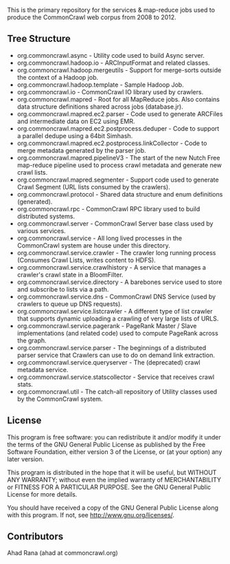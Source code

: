 This is the primary repository for the services & map-reduce jobs used to produce the 
CommonCrawl web corpus from 2008 to 2012. 

## Tree Structure 

* org.commoncrawl.async  				- Utility code used to build Async server.
* org.commoncrawl.hadoop.io 			- ARCInputFormat and related classes.
* org.commoncrawl.hadoop.mergeutils 	- Support for merge-sorts outside the context of a Hadoop job.
* org.commoncrawl.hadoop.template  	    - Sample Hadoop Job.
* org.commoncrawl.io 					- CommonCrawl IO library used by crawlers.
* org.commoncrawl.mapred				- Root for all MapReduce jobs. Also contains data structure definitions shared across jobs (database.jr).
* org.commoncrawl.mapred.ec2.parser	    - Code used to generate ARCFiles and intermediate data on EC2 using EMR.
* org.commoncrawl.mapred.ec2.postprocess.deduper  - Code to support a parallel dedupe using a 64bit Simhash.
* org.commoncrawl.mapred.ec2.postprocess.linkCollector - Code to merge metadata generated by the parser job.
* org.commoncrawl.mapred.pipelineV3		- The start of the new Nutch Free map-reduce pipeline used to process crawl metadata and generate new crawl lists.
* org.commoncrawl.mapred.segmenter      - Support code used to generate Crawl Segment (URL lists consumed by the crawlers).
* org.commoncrawl.protocol  			- Shared data structure and enum definitions (generated).
* org.commoncrawl.rpc  					- CommonCrawl RPC library used to build distributed systems.
* org.commoncrawl.server  				- CommonCrawl Server base class used by various services.
* org.commoncrawl.service				- All long lived processes in the CommonCrawl system are house under this directory.
* org.commoncrawl.service.crawler		- The crawler long running process (Consumes Crawl Lists, writes content to HDFS).
* org.commoncrawl.service.crawlhistory  - A service that manages a crawler's crawl state in a BloomFilter.
* org.commoncrawl.service.directory     - A barebones service used to store and subscribe to lists via a path.
* org.commoncrawl.service.dns		  	- CommonCrawl DNS Service (used by crawlers to queue up DNS requests).
* org.commoncrawl.service.listcrawler   - A different type of list crawler that supports dynamic uploading a crawling of very large lists of URLS.
* org.commoncrawl.service.pagerank	    - PageRank Master / Slave implementations (and related code) used to compute PageRank across the graph.
* org.commoncrawl.service.parser		- The beginnings of a distributed parser service that Crawlers can use to do on demand link extraction.
* org.commoncrawl.service.queryserver   - The (deprecated) crawl metadata service.
* org.commoncrawl.service.statscollector - Service that receives crawl stats.  
* org.commoncrawl.util - The catch-all repository of Utility classes used by the CommonCrawl system.

## License 

This program is free software: you can redistribute it and/or modify
it under the terms of the GNU General Public License as published by
the Free Software Foundation, either version 3 of the License, or
(at your option) any later version.

This program is distributed in the hope that it will be useful,
but WITHOUT ANY WARRANTY; without even the implied warranty of
MERCHANTABILITY or FITNESS FOR A PARTICULAR PURPOSE.  See the
GNU General Public License for more details.

You should have received a copy of the GNU General Public License
along with this program.  If not, see <http://www.gnu.org/licenses/>.


## Contributors
Ahad Rana (ahad at commoncrawl.org)

